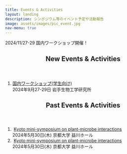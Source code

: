 ```yaml
---
title: Events & Activities
layout: landing
description: シンポジウム等のイベント予定や活動報告
image: assets/images/pic_event.jpg
nav-menu: true
---
```


<!-- Main -->
<div id="main">

<!-- New -->
<section id="one">
	<div class="inner">
		<!-- <a href="https://nlr-biology.github.io/Kyoto_mini_sympo_May_30th" class="button next">2024/05/30 シンポジウム開催！</a> -->
		<a class="button next">2024/11/27-29 国内ワークショップ開催！</a>
	</div>
</section>

<!-- One -->
<section id="one">
	<div class="inner">
		<header class="major">
			<h2>New Events & Activities</h2>
		</header>
		<ol>
			<li><a href="https://nlr-biology.github.io/Japan_workshop_2024">国内ワークショップ(学生向け)</a><br>2024年9月27-29日 岩手生物工学研究所</li>
		</ol>
		<header class="major">
			<h2>Past Events & Activities</h2>
		</header>
		<ol>
			<li>
				<span class="image right"><img src="{% link assets/images/nlr_symposium_2024.jfif %}" alt="" /></span>
				<a href="https://nlr-biology.github.io/Kyoto_mini_sympo_May_30th">Kyoto mini-symposium on plant-microbe interactions</a><br>
				2024年5月30日(木) 京都大学 益川ホール
			</li>
			<li>
				<span class="image right"><img src="{% link assets/images/nlr_symposium_2024.jfif %}" alt="" /></span>
				<a href="https://nlr-biology.github.io/Kyoto_mini_sympo_May_30th">Kyoto mini-symposium on plant-microbe interactions</a><br>
				2024年5月30日(木) 京都大学 益川ホール
			</li>
		</ol>
	</div>
</section>
